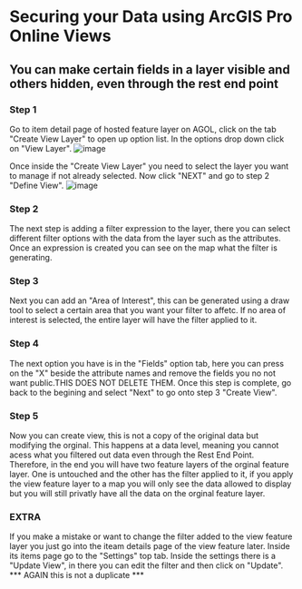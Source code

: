 # Securing your Data using ArcGIS Pro Online Views
## You can make certain fields in a layer visible and others hidden, even through the rest end point 

### Step 1
Go to item detail page of hosted feature layer on AGOL, click on the tab "Create View Layer" to open up option list. In the options drop down click on "View Layer".
![image](https://github.com/rylee1999/RGoerlitzTechLog/assets/146375958/46ce9c63-a07f-43ba-b00d-d14f2c20b37f)

Once inside the "Create View Layer" you need to select the layer you want to manage if not already selected. Now click "NEXT" and go to step 2 "Define View".
![image](https://github.com/rylee1999/RGoerlitzTechLog/assets/146375958/32dbc042-7407-44df-bf36-ed2c3be49774)


### Step 2
The next step is adding a filter expression to the layer, there you can select different filter options with the data from the layer such as the attributes. Once an expression is created you can
see on the map what the filter is generating. 

### Step 3
Next you can add an "Area of Interest", this can be generated using a draw tool to select a certain area that you want your filter to affetc. If no area of interest is selected, the entire layer 
will have the filter applied to it. 

### Step 4
The next option you have is in the "Fields" option tab, here you can press on the "X" beside the attribute names and remove the fields you no not want public.THIS DOES NOT DELETE THEM.
Once this step is complete, go back to the begining and select "Next" to go onto step 3 "Create View". 

### Step 5
Now you can create view, this is not a copy of the original data but modifying the orginal. This happens at a data level, meaning you cannot acess what you filtered out data even through the
Rest End Point.
Therefore, in the end you will have two feature layers of the orginal feature layer. One is untouched and the other has the filter applied to it, if you apply the view feature layer to a map you will only 
see the data allowed to display but you will still privatly have all the data on the orginal feature layer.

### EXTRA 
If you make a mistake or want to change the filter added to the view feature layer you just go into the iteam details page of the view feature later. Inside its items page go to the "Settings" top tab. 
Inside the settings there is a "Update View", in there you can edit the filter and then click on "Update". 
*** AGAIN this is not a duplicate ***
